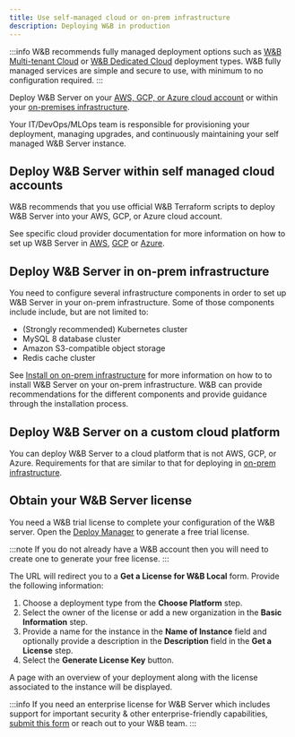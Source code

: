 ```yaml
---
title: Use self-managed cloud or on-prem infrastructure
description: Deploying W&B in production
---
```


:::info
W&B recommends fully managed deployment options such as [W&B Multi-tenant Cloud](./saas_cloud.md) or [W&B Dedicated Cloud](./dedicated_cloud.md) deployment types. W&B fully managed services are simple and secure to use, with minimum to no configuration required.
:::

Deploy W&B Server on your [AWS, GCP, or Azure cloud account](#deploy-wb-server-within-self-managed-cloud-accounts) or within your [on-premises infrastructure](#deploy-wb-server-in-on-prem-infrastructure). 

Your IT/DevOps/MLOps team is responsible for provisioning your deployment, managing upgrades, and continuously maintaining your self managed W&B Server instance.

<!-- Check [Obtain your W&B Server license](#obtain-your-wb-server-license) to complete the setup. -->

## Deploy W&B Server within self managed cloud accounts

W&B recommends that you use official W&B Terraform scripts to deploy W&B Server into your AWS, GCP, or Azure cloud account.

See specific cloud provider documentation for more information on how to set up W&B Server in [AWS](../self-managed/aws-tf.md), [GCP](../self-managed/gcp-tf.md) or [Azure](../self-managed/azure-tf.md).

## Deploy W&B Server in on-prem infrastructure

You need to configure several infrastructure components in order to set up W&B Server in your on-prem infrastructure. Some of those components include include, but are not limited to: 

- (Strongly recommended) Kubernetes cluster
- MySQL 8 database cluster
- Amazon S3-compatible object storage
- Redis cache cluster

See [Install on on-prem infrastructure](../self-managed/bare-metal.md) for more information on how to to install W&B Server on your on-prem infrastructure. W&B can provide recommendations for the different components and provide guidance through the installation process.

## Deploy W&B Server on a custom cloud platform

You can deploy W&B Server to a cloud platform that is not AWS, GCP, or Azure. Requirements for that are similar to that for deploying in [on-prem infrastructure](#deploy-wb-server-in-on-prem-infrastructure).

## Obtain your W&B Server license

You need a W&B trial license to complete your configuration of the W&B server. Open the [Deploy Manager](https://deploy.wandb.ai/deploy) to generate a free trial license. 

:::note
If you do not already have a W&B account then you will need to create one to generate your free license.
:::

The URL will redirect you to a **Get a License for W&B Local** form. Provide the following information:

1. Choose a deployment type from the **Choose Platform** step.
2. Select the owner of the license or add a new organization in the **Basic Information** step.
3. Provide a name for the instance in the **Name of Instance** field and optionally provide a description in the **Description** field in the **Get a License** step.
4. Select the **Generate License Key** button.

A page with an overview of your deployment along with the license associated to the instance will be displayed.

:::info
If you need an enterprise license for W&B Server which includes support for important security & other enterprise-friendly capabilities, [submit this form](https://wandb.ai/site/for-enterprise/self-hosted-trial) or reach out to your W&B team.
:::